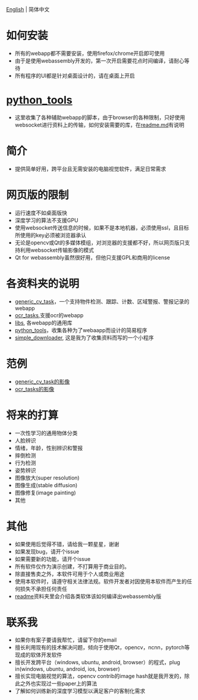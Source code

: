 [English](./readme.md) | 简体中文

# 如何安装

- 所有的webapp都不需要安装，使用firefox/chrome开启即可使用
- 由于是使用webassembly开发的，第一次开启需要花点时间编译，请耐心等待
- 所有程序的UI都是针对桌面设计的，请在桌面上开启

# [python_tools](./python_tools/)
- 这里收集了各种辅助webapp的脚本，由于browser的各种限制，只好使用websocket进行资料上的传输，如何安装需要的库，在[readme.md](./python_tools/simple_server/readme.md)有说明

# 简介

- 提供简单好用，跨平台且无需安装的电脑视觉软件，满足日常需求

# 网页版的限制

- 运行速度不如桌面版快
- 深度学习的算法不支援GPU
- 使用websocket传送信息的时候，如果不是本地机器，必须使用ssl，且目标所使用的key必须被浏览器承认
- 无论是opencv或Qt的多媒体模组，对浏览器的支援都不好，所以网页版只支持利用websocket传输影像的模式
- Qt for webassembly虽然很好用，但他只支援GPL和商用的license

# 各资料夹的说明

- [generic_cv_task](https://github.com/stereomatchingkiss/object_detection_and_alarm)，一个支持物件检测、跟踪、计数、区域警报、警报记录的webapp
- [ocr_tasks](./ocr_tasks),支援ocr的webapp
- [libs](./libs), 各webapp的通用库
- [python_tools](./python_tools)，收集各种为了webaapp而设计的简易程序
- [simple_downloader](./simple_downloader), 这是我为了收集资料而写的一个小程序

# 范例

- [generic_cv_task的影像](https://youtu.be/TNancuXjlcM)
- [ocr_tasks的影像](https://youtu.be/30p-nRqsVss)

# 将来的打算

- 一次性学习的通用物体分类
- 人脸辨识
- 情绪，年龄，性别辨识和警报
- 摔倒检测
- 行为检测
- 姿势辨识
- 图像放大(super resolution)
- 图像生成(stable diffusion)
- 图像修复(image painting)
- 其他

# 其他

- 如果使用后觉得不错，请给我一颗星星，谢谢
- 如果发现bug，请开个issue
- 如果需要新的功能，请开个issue
- 所有软件仅作为演示创建，不打算用于商业目的。
- 除直接售卖之外，本软件可用于个人或商业用途
- 使用本软件时，请遵守相关法律法规。软件开发者对因使用本软件而产生的任何损失不承担任何责任
- [readme](./readme)资料夹里会介绍各类软体该如何编译出webassembly版

# 联系我

- 如果你有案子要请我帮忙，请留下你的email
- 擅长利用现有的技术解决问题，倾向于使用Qt，opencv，ncnn，pytorch等现成的软体开发软件
- 擅长开发跨平台（windows, ubuntu, android, browser）的程式，plug in(windows, ubuntu, android, ios, browser)
- 擅长实现电脑视觉的算法，opencv contrib的image hash就是我开发的，除此之外也实现过一些paper上的算法
- 了解如何训练新的深度学习模型以满足客户的客制化需求